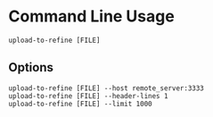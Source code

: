 # Command Line Usage

```
upload-to-refine [FILE]
```

## Options

```
upload-to-refine [FILE] --host remote_server:3333
upload-to-refine [FILE] --header-lines 1
upload-to-refine [FILE] --limit 1000

```



